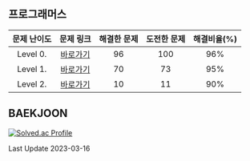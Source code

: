 ## 프로그래머스

| 문제 난이도 | 문제 링크 | 해결한 문제 | 도전한 문제 | 해결비율(%) |
| :--: |:--: |:--: |:--: |:--: |
|Level 0.|[바로가기](https://github.com/kangsh9107/CodingTest-Study/blob/main/CodingTest-Java/Level0.md)|96|100|96%|
|Level 1.|[바로가기](https://github.com/kangsh9107/CodingTest-Study/blob/main/CodingTest-Java/Level1.md)|70|73|95%|
|Level 2.|[바로가기](https://github.com/kangsh9107/CodingTest-Study/blob/main/CodingTest-Java/Level2.md)|10|11|90%|

## BAEKJOON

[![Solved.ac Profile](http://mazassumnida.wtf/api/generate_badge?boj=lushhush)](https://solved.ac/lushhush)

Last Update 2023-03-16